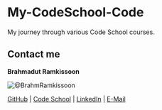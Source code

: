 # My-CodeSchool-Code
My journey through various Code School courses.

## Contact me
**Brahmadut Ramkissoon**

![@BrahmRamkissoon](https://avatars0.githubusercontent.com/BrahmRamkissoon?&s=128)

[GitHub](https://github.com/BrahmRamkissoon) | [Code School](https://www.codeschool.com/users/brahmramkissoon) | [LinkedIn](https://ca.linkedin.com/in/BrahmRamkissoon) | [E-Mail](mailto:brahm.ramkissoon@gmail.com)
